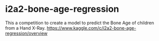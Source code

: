 # i2a2-bone-age-regression
This a competition to create a model to predict the Bone Age of children from a Hand X-Ray.  https://www.kaggle.com/c/i2a2-bone-age-regression/overview
